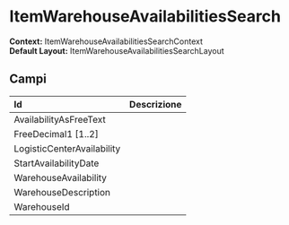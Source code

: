 # ItemWarehouseAvailabilitiesSearch

**Context:** ItemWarehouseAvailabilitiesSearchContext  
**Default Layout:** ItemWarehouseAvailabilitiesSearchLayout

## Campi

| Id | Descrizione |
| :--- | :--- |
| AvailabilityAsFreeText |  |
| FreeDecimal1 \[1..2\] |  |
| LogisticCenterAvailability |  |
| StartAvailabilityDate |  |
| WarehouseAvailability |  |
| WarehouseDescription |  |
| WarehouseId |  |

